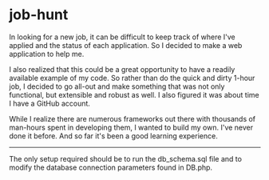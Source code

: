 # job-hunt

In looking for a new job, it can be difficult to keep track of where I've applied and the status of each application. So I decided to make a web application to help me.

I also realized that this could be a great opportunity to have a readily available example of my code. So rather than do the quick and dirty 1-hour job, I decided to go all-out and make something that was not only functional, but extensible and robust as well. I also figured it was about time I have a GitHub account.

While I realize there are numerous frameworks out there with thousands of man-hours spent in developing them, I wanted to build my own. I've never done it before. And so far it's been a good learning experience.

----

The only setup required should be to run the db_schema.sql file and to modify the database connection parameters found in DB.php.